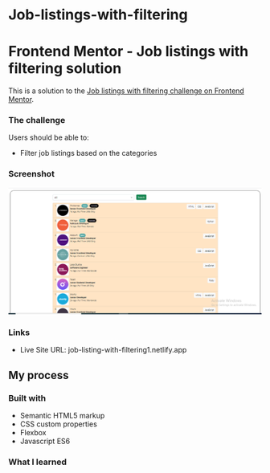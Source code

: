 # Job-listings-with-filtering
# Frontend Mentor - Job listings with filtering solution

This is a solution to the [Job listings with filtering challenge on Frontend Mentor](https://www.frontendmentor.io/challenges/job-listings-with-filtering-ivstIPCt).

### The challenge

Users should be able to:
- Filter job listings based on the categories

### Screenshot

![](./images/screenshot.png)


### Links
- Live Site URL: job-listing-with-filtering1.netlify.app

## My process

### Built with

- Semantic HTML5 markup
- CSS custom properties
- Flexbox
- Javascript ES6


### What I learned

```js - filter listings
